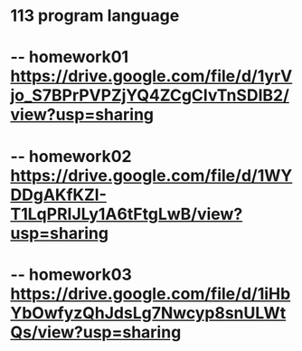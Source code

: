 # 113 program language
# -- homework01 https://drive.google.com/file/d/1yrVjo_S7BPrPVPZjYQ4ZCgCIvTnSDIB2/view?usp=sharing
# -- homework02 https://drive.google.com/file/d/1WYDDgAKfKZI-T1LqPRIJLy1A6tFtgLwB/view?usp=sharing
# -- homework03 https://drive.google.com/file/d/1iHbYbOwfyzQhJdsLg7Nwcyp8snULWtQs/view?usp=sharing




